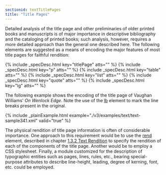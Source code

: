 ```yaml
---
sectionid: textTitlePages
title: "Title Pages"
---
```




Detailed analysis of the title page and other preliminaries of older printed books
and
manuscripts is of major importance in descriptive bibliography and the cataloging
of printed
books; such analysis, however, requires a more detailed approach than the general
one
described here. The following elements are suggested as a means of encoding the major
features of most title pages for faithful rendition:



{% include _specDesc.html key="titlePage" atts="" %}
{% include _specDesc.html key="p" atts="" %}
{% include _specDesc.html key="table" atts="" %}
{% include _specDesc.html key="list" atts="" %}
{% include _specDesc.html key="quote" atts="" %}
{% include _specDesc.html key="lg" atts="" %}



The following example shows the encoding of the title page of Vaughan Williams' *On
Wenlock Edge*. Note the use of the <a class="link_odd_elementSpec" href="/v3/elements/lb">lb</a> element to mark the
line breaks present in the original.

{% include _plainExample.html example="./v3/examples/text/text-sample341.xml" valid="true" %}

The physical rendition of title page information is often of considerable importance.
One
approach to this requirement would be to use the 
<a class="link_odd_elementSpec" href="/v3/elements/rend">rend</a> element,
described in chapter 
<a class="link_ptr" title="Text Rendition" href="/v3/guidelines/shared#sharedTextRendition">1.3.2 Text Rendition</a> to specify the rendition of each
of the components of the title page. Another would be to employ a CSS stylesheet.
Finally, a
module customized for the description of typographic entities such as pages, lines,
rules,
etc., bearing special-purpose attributes to describe line-height, leading, degree
of
kerning, font, etc. could be employed.



